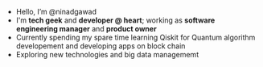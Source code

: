 - Hello, I’m @ninadgawad
- I'm **tech geek** and **developer @ heart**; working as **software engineering manager** and **product owner**
- Currently spending my spare time learning Qiskit for Quantum algorithm developement and developing apps on block chain
- Exploring new technologies and big data managememt

<!---
ninadgawad/ninadgawad is a ✨ special ✨ repository because its `README.md` (this file) appears on your GitHub profile.
You can click the Preview link to take a look at your changes.
--->
